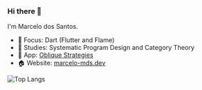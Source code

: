 ### Hi there 👋

I'm Marcelo dos Santos.

* 🚀 Focus: Dart (Flutter and Flame)
* 📘 Studies: Systematic Program Design and Category Theory
* 📲 App: [Oblique Strategies](https://play.google.com/store/apps/details?id=com.github.mdssjc.oblique_strategies "Oblique Strategies")
* 🏠 Website: [marcelo-mds.dev](https://marcelo-mds.dev/ "marcelo-mds.dev")

![Top Langs](https://github-readme-stats.vercel.app/api/top-langs/?username=mdssjc&langs_count=10&layout=compact&theme=material-palenight)
